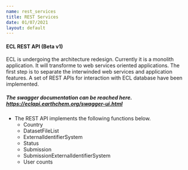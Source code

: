 ```yaml
---
name: rest_services
title: REST Services 
date: 01/07/2021
layout: default
---
```


#### ECL REST API (Beta v1)
ECL is undergoing the architecture redesign. Currently it is a monolith application. It will transforme to web services oriented applications. 
The first step is to separate the interwinded web services and application features. A set of REST APIs for interaction with ECL database have been implemented. 

##### The swagger documentation can be reached here. https://eclapi.earthchem.org/swagger-ui.html

* The REST API implements the following functions below.
  * Country
  * DatasetFileList
  * ExternalIdentifierSystem
  * Status
  * Submission
  * SubmissionExternalIdentifierSystem
  * User counts
